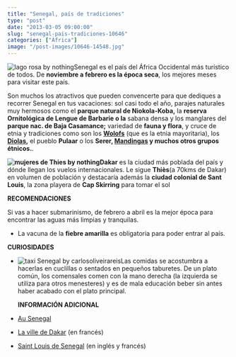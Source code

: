 ```yaml
---
title: "Senegal, país de tradiciones"
type: "post"
date: "2013-03-05 09:00:00"
slug: "senegal-pais-tradiciones-10646"
categories: ["África"]
image: "/post-images/10646-14548.jpg"
---
```


 ![lago rosa by nothing](/post-images/10646-14548.jpg "lago rosa by nothing")Senegal es el país del África Occidental más turístico de todos. De **noviembre a febrero es la época seca**, los mejores meses para visitar este país.

 Son muchos los atractivos que pueden convencerte para que dediques a recorrer Senegal en tus vacaciones: sol casi todo el año, parajes naturales muy hermosos como el **parque natural de Niokola-Koba,** la **reserva Ornitológica de Lengue de Barbarie o la** sabana densa y los manglares del **parque nac. de Baja Casamance;**  variedad de **fauna y flora**, y cruce de etnia y tradiciones como son los **[Wolofs](http://es.wikipedia.org/wiki/Wolof)** (que es la etnia mayoritaria), los **[Diolas](http://www.ikuska.com/Africa/Etnologia/Pueblos/Diola/index.htm),** el pueblo **Pulaar** o los **Serer, [Mandingas](http://es.wikipedia.org/wiki/Mandinga) y muchos otros grupos étnicos.**.

 **![mujeres de Thies by nothing](/post-images/10646-14549.jpg "mujeres de Thies by nothing")Dakar** es la ciudad más poblada del país y dónde llegan los vuelos internacionales. Le sigue **Thiès**(a 70kms de Dakar) en volumen de población y destacaría además la **ciudad colonial de Sant Louis**, la zona playera de **Cap Skirring** para tomar el sol

 **RECOMENDACIONES**

 Si vas a hacer submarinismo, de febrero a abril es la mejor época para encontrar las aguas más limpias y tranquilas.

- La vacuna de la **fiebre amarilla** es obligatoria para poder entrar al país.

 **CURIOSIDADES**

- ![taxi Senegal by carlosoliveirareis](/post-images/10646-14550.jpg "taxi Senegal by carlosoliveirareis")Las comidas se acostumbra a hacerlas en cuclillas o sentados en pequeños taburetes. De un plato común, los comensales comen con la mano derecha (la izquierda se utiliza para otros menesteres) y es de mala educación beber sin antes haber acabado con el plato principal.

  **INFORMACIÓN ADICIONAL**

- [Au Senegal](http://www.ausenegal.com/index_es.php)
- [La ville de Dakar](http://www.dakarville.sn/) (en francés)
- [Saint Louis de Senegal](http://www.saintlouisdusenegal.com/) (en inglés y francés)